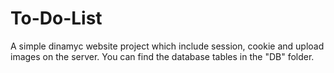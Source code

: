 # To-Do-List

A simple dinamyc website project which include session, cookie and upload images on the server. You can find the database tables in the "DB" folder.
